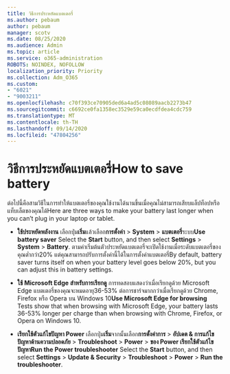 ```yaml
---
title: วิธีการประหยัดแบตเตอรี่
ms.author: pebaum
author: pebaum
manager: scotv
ms.date: 08/25/2020
ms.audience: Admin
ms.topic: article
ms.service: o365-administration
ROBOTS: NOINDEX, NOFOLLOW
localization_priority: Priority
ms.collection: Adm_O365
ms.custom:
- "6021"
- "9003211"
ms.openlocfilehash: c70f393ce70905ded6a4ad5c08089aacb2273b47
ms.sourcegitcommit: c6692ce0fa1358ec3529e59ca0ecdfdea4cdc759
ms.translationtype: MT
ms.contentlocale: th-TH
ms.lasthandoff: 09/14/2020
ms.locfileid: "47804256"
---
```

# <a name="how-to-save-battery"></a><span data-ttu-id="07a63-102">วิธีการประหยัดแบตเตอรี่</span><span class="sxs-lookup"><span data-stu-id="07a63-102">How to save battery</span></span>

<span data-ttu-id="07a63-103">ต่อไปนี้คือสามวิธีในการทำให้แบตเตอรี่ของคุณใช้งานได้นานขึ้นเมื่อคุณไม่สามารถเสียบแล็ปท็อปหรือแท็บเล็ตของคุณได้</span><span class="sxs-lookup"><span data-stu-id="07a63-103">Here are three ways to make your battery last longer when you can’t plug in your laptop or tablet.</span></span>  

- <span data-ttu-id="07a63-104">**ใช้ประหยัดพลังงาน** เลือกปุ่ม**เริ่ม**แล้วเลือก**การตั้งค่า**   >   **System**   >   **แบตเตอรี่**ระบบ</span><span class="sxs-lookup"><span data-stu-id="07a63-104">**Use battery saver** Select the  **Start**  button, and then select  **Settings**  >  **System**  >  **Battery**.</span></span> <span data-ttu-id="07a63-105">ตามค่าเริ่มต้นตัวประหยัดแบตเตอรี่จะเปิดใช้งานเมื่อระดับแบตเตอรี่ของคุณต่ำกว่า20% แต่คุณสามารถปรับการตั้งค่านี้ได้ในการตั้งค่าแบตเตอรี่</span><span class="sxs-lookup"><span data-stu-id="07a63-105">By default, battery saver turns itself on when your battery level goes below 20%, but you can adjust this in battery settings.</span></span>
    
- <span data-ttu-id="07a63-106">**ใช้ Microsoft Edge สำหรับการเรียกดู** การทดสอบแสดงว่าเมื่อเรียกดูด้วย Microsoft Edge แบตเตอรี่ของคุณจะหมดอายุ36-53% ต่อการชาร์จมากกว่าเมื่อเรียกดูด้วย Chrome, Firefox หรือ Opera บน Windows 10</span><span class="sxs-lookup"><span data-stu-id="07a63-106">**Use Microsoft Edge for browsing** Tests show that when browsing with Microsoft Edge, your battery lasts 36-53% longer per charge than when browsing with Chrome, Firefox, or Opera on Windows 10.</span></span>
    
- <span data-ttu-id="07a63-107">**เรียกใช้ตัวแก้ไขปัญหา Power** เลือกปุ่ม**เริ่ม**จากนั้นเลือก**การตั้งค่าการ**  >  **อัปเดต & การแก้ไขปัญหาด้านความปลอดภัย**  >  **Troubleshoot**  >  **Power**  >  **ของ Power เรียกใช้ตัวแก้ไขปัญหา**</span><span class="sxs-lookup"><span data-stu-id="07a63-107">**Run the Power troubleshooter** Select the **Start** button, and then select **Settings** > **Update & Security** > **Troubleshoot** > **Power** > **Run the troubleshooter**.</span></span>
